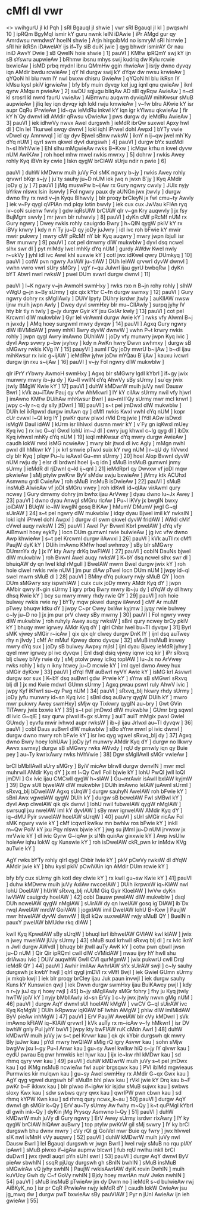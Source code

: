 # cMfI dI vwr

<> vwihgurU jI kI Pqh ]
sRI BgauqI jI shwie ]
vwr sRI BgauqI jI kI ] pwqswhI 10 ]
ipRQm BgyMqI ismir kY guru nwnk leIN iDAwie ]
iPr AMgd gur qy Amrdwsu rwmdwsY hoeIN shwie ]
Arjn hirgoibMd no ismryM sRI hirrwie ]
sRI hir ikRSn iDAweIAY ijs if~Ty siB duiK jwie ]
qyg bhwdr ismirAY Gr nau iniD AwvY Dwie ]
sB QweIN hoie shwie ] 1]
pauVI ]
KMfw ipRQmY swj kY ijn sB sYswru aupwieAw ]
bRhmw ibsnu mhys swij kudriq dw Kylu rcwie bxwieAw ]
isMD prbq mydnI ibnu QMmHw ggin rhwieAw ]
isrjy dwno dyvqy iqn AMdir bwdu rcwieAw ]
qY hI durgw swij kY dYqw dw nwsu krwieAw ]
qYQoN hI blu rwm lY nwl bwxw dhisru GwieAw ]
qYQoN hI blu ikRsn lY kMsu kysI pkiV igrwieAw ]
bfy bfy muin dyvqy keI jug iqnI qnu qwieAw ]
iknI qyrw AMqu n pwieAw ] 2]
swDU sqjugu bIiqAw AD sIlI qyRqw AwieAw ]
n~cI kl srosrI kl nwrd faurU vwieAw ]
AiBmwnu auqwrn dyviqAW mihKwsur sMuB aupwieAw ]
jIiq ley iqn dyvqy iqh lokI rwju kmwieAw ]
v~fw bIru AKwie kY isr aupr CqRu iPrwieAw ]
id~qw ieMdRu inkwl kY iqn igr kYlwsu qkwieAw ]
fir kY h\`Qy dwnvI idl AMdir qRwsu vDwieAw ]
pws durgw dy ieMdRu AwieAw ] 3]
pauVI ]
iek idhwVy nwvx AweI durgswh ]
ieMdR ibrQw suxweI Apxy hwl dI ]
CIn leI TkurweI swqy dwnvI ]
lokI iqhI iPrweI dohI AwpxI ]
bYTy vwie vDweI qy AmrwvqI ]
id\`qy dyv BjweI sBnw rwksW ]
iknY n ij~qw jweI mh\`Ky dYq nUM ]
qyrI swm qkweI dyvI durgswh ] 4]
pauVI ]
durgw bYx suxMdI h~sI hVhVwie ]
EhI sIhu mMgwieAw rwks B~Kxw ]
icMqw krhu n kweI dyvw nUM AwiKAw ]
roh hoeI mhw mweI rwkis mwrxy ] 5]
dohrw ]
rwkis Awey rohly Kyq iBVn ky cwie ]
lskn qygW brCIAW sUrju ndir n pwie ] 6]

pauVI ]
duhW kMDwrw muih juVy Fol sMK ngwry b~jy ]
rwkis Awey rohly qrvwrI bKqr s~jy ]
ju\`ty sauhy ju~D nUM iek jwq n jwxn B\`jy ]
Kyq AMdir joDy g\`jy ] 7]
pauVI ]
jMg muswPw b~ijAw rx Gury ngwry cwvly ]
JUlx nyjy bYrkw nIswx lsin ilswvly ]
Fol ngwry paux dy aUNGn jwx jtwvly ]
durgw dwno fhy rx nwd v~jn Kyqu BIhwvly ]
bIr proqy brCIeyN jx fwl cmu~ty Awvly ]
iek v~Fy qygI qVPIAn md pIqy lotin bwvly ]
iek cux cux JwVau kFIAn ryq iv~coN suienw fwvly ]
gdw iqRsUlW brCIAW qIr v~gn Kry auqwvly ]
jx fsy BujMgm swvly ] mr jwvn bIr ruhwvly ] 8]
pauVI ]
dyKn cMf pRcMf nUM rx Gury ngwry ]
Dwey rwkis rohly cauigrdo Bwry ]
h~QIN qygW pkiV kY rx iBVy krwry ]
kdy n n\`Ty ju~D qy joDy juJwry ]
idl ivc roh bFwie kY mwir mwir pukwry ]
mwry cMf pRcMf nY bIr Kyq auqwry ]
mwry jwpn ibjulI isr Bwr munwry ] 9]
pauVI ]
cot peI dmwmy dlW mukwblw ]
dyvI dsq ncweI sIhx swr dI ]
pyt mlMdy lweI mhKy dYq nUM ]
gurdy AWdw KweI nwly r~ukVy ]
jyhI idl ivc AweI khI suxwie kY ]
cotI jwx idKweI qwry DUmkyq ] 10]
pauVI ]
cotW pvn ngwry AxIAW ju~tIAW ]
DUh leIAW qrvwrI dyvW dwnvI ]
vwhn vwro vwrI sUry sMGry ]
vgY r~qu JulwrI ijau gyrU bwbqRw ]
dyKn bYT AtwrI nwrI rwksW ]
pweI DUm svwrI durgw dwnvI ] 11]

pauVI ]
l~K ngwry v~jn AwmoH swmHxy ]
rwks rxo n B~jn rohy rohly ]
sIhW vWgU g~jn s~By sUrmy ]
qix qix kYbr C~fn durgw swmxy ] 12]
pauVI ]
Gury ngwry dohry rx sMglIAwly ]
DUiV lpyty DUhry isrdwr jtwly ]
auKlIAW nwsw ijnw muih jwpn Awly ]
Dwey dyvI swmHxy bIr mu~ClIAwly ]
surpq jyhy lV hty bIr tly n twly ]
g~jy durgw Gyir kY jxu GxIAr kwly ] 13]
pauVI ]
cot peI KrcwmI dlW mukwblw ]
Gyr leI virAwmI durgw Awie kY ]
rwks vfy AlwmI B~j n jwxdy ]
AMq hoey surgwmI mwry dyvqw ] 14]
pauVI ]
Agxq Gury ngwry dlW iBVMidAW ]
pwey mhKl Bwry dyvW dwnvW ]
vwhn P~t krwry rwkis rohly ]
jwpn qygI Awry imAwno DUhIAW ]
joDy vfy munwry jwpn Kyq ivic ]
dyvI Awp svwry p~bw jvyhxy ]
kdy n AwKn hwry Dwvn swhmxy ]
durgw sB sMGwry rwkis KVg lY ] 15]
pauyVI ]
auml l\`Qy joDy mwrU b~ijAw ]
b~dl ijau mihKwsur rx ivic g~ijAW ]
ieMdRw jyhw joDw mYQau B\`ijAw ]
kauxu ivcwrI durgw ijn rxu s~ijAw ] 16]
pauVI ]
v~jy Fol ngwry dlW mukwblw ]

qIr iPrY rYbwry AwmoH swmHxy ]
Agxq bIr sMGwry lgdI kYbrI ]
if~gy jwix munwry mwry ib~ju dy ]
Ku~lI vwlIN dYq AhwVy sBy sUrmy ]
su\`qy jwix jtwly BMgW Kwie kY ] 17]
pauVI ]
duhW kMDwrW muih juVy nwil Dausw BwrI ]
kVk au~iTAw Pauj qy vfw AhMkwrI ]
lY kY cilAw sUrmy nwil vfy hjwrI ]
imAwno KMfw DUihAw mhKwsur BwrI ]
au~ml l\`Qy sUrmy mwr mcI krwrI ]
jwpy c~ly r~q dy slly jtDwrI ] 18]
pauVI ]
s~t peI jmDwxI dlW mukwblw ]
DUih leI ikRpwxI durgw imAwn qy ]
cMfI rwkis KwxI vwhI dYq nUM ]
kopr cUr cvwxI l~QI krg lY ]
pwKr qurw plwxI rVkI Drq jwie ]
lYdI AGw isDwxI isMgW Daul idAW ]
kUrm isr lihlwxI dusmn mwir kY ]
v\`Fy gn iqKwxI mUey Kyq ivc ]
rx ivc G~qI GwxI lohU im~J dI ]
cwry jug khwxI c~lg qyg dI ]
ibDx Kyq ivhwxI mhKy dYq nUM ] 19]
ieqI mhKwsur dYq mwry durgw AwieAw ]
caudh lokW rwxI isMG ncwieAw ]
mwry bIr jtwxI dl ivc Agly ]
mMgn nwhI pwxI dlI hMkwr kY ]
jx krI smwie pTwxI suix kY rwg nUM ]
r~qU dy hVvwxI cly bIr Kyq ]
pIqw Pu~lu ieAwxI Gu~mn sUrmy ] 20]
hoeI Alop BvwnI dyvW nUM rwju dy ]
eIsr dI brdwnI hoeI ij~q idn ]
sMuB insMuB gumwnI jnmy sUrmy ]
ieMdR dI rjDwnI q~kI ij~qnI ] 21]
ieMdRprI qy Dwvxw vf joDI mqw pkwieAw ]
sMj ptylw pwKrw ByV sMdw swju bxwieAw ]
jMmy ktk ACUhxI Asmwnu grdI CwieAw ]
roh sMuB insMuB isDwieAw ] 22]
pauVI ]
sMuB insMuB AlwieAw vf joDI sMGru vwey ]
roh idKwlI id~qIAw virAwmI qury ncwey ]
Gury dmwmy dohry jm bwhx ijau ArVwey ]
dyau dwno lu~Jx Awey ] 23]
pauVI ]
dwno dyau AnwgI sMGru ricAw ]
Pu~l iKVy jx bwgIN bwxy joiDAW ]
BUqW ie~lW kwgIN gosq BiKAw ]
hMumV DMumV jwgI G~qI sUirAW ] 24]
s~t peI ngwry dlW mukwblw ]
idqy dyau BjweI imil kY rwksIN ]
lokI iqhI iPrweI dohI AwpxI ]
durgw dI swm qkweI dyvW fridAW ]
AWdI cMif cVweI auqy rwksW ] 25]
pauVI ]
AweI Pyr BvwnI KbrI pweIAW ]
dYq vfy AiBmwnI hoey eykTy ]
locn DUm gumwnI rwie bulwieAw ]
jg ivc vfw dwno Awp khwieAw ]
s~t peI KrcwmI durgw ilAwvxI ] 26]
pauVI ]
kVk auTI rx cMfI PaujW dyK kY ]
DUih imAwno KMfw hoeI swhmxy ]
sBy bIr sMGwry DUmrnYx dy ]
jx lY kty Awry drKq bwFIAW ] 27]
pauVI ]
cobIN DauNs bjweI dlW mukwblw ]
roh BvwnI AweI auqy rwksW ]
K~bY dsq ncweI sIhx swr dI ]
bhuiqAW dy qn lweI kIqI rMgulI ]
BweIAW mwrn BweI durgw jwix kY ]
roh hoie clweI rwkis rwie nUM ]
jm pur dIAw pTweI locn DUm nUM ]
jwpy id~qI sweI mwrn sMuB dI ] 28]
pauVI ]
BMny dYq pukwry rwjy sMuB QY ]
locn DUm sMGwry sxy ispwhIAW ]
cuix cuix joDy mwry AMdr Kyq dY ]
jwpn AMbir qwry if~gin sUrmy ]
igry prbq Bwry mwry ib~ju dy ]
dYqW dy dl hwry dhsq Kwie kY ]
bcy su mwry mwry rhdy rwie QY ] 29]
pauVI ]
roh hoie bulwey rwkis rwie ny ]
bYTy mqw pkweI durgw ilAwvxI ]
cMf Ar muMf pTwey bhuqw ktku dY ]
jwpy C~pr Cwey bxIAw kyjmw ]
jyqy rwie bulwey c~ly ju~D no ]
jx jm pur prV clwey sBy mwrny ] 30]
pauVI ]
Fol ngwry vwey dlW mukwblw ]
roh ruhyly Awey auqy rwksW ]
sBnI qury ncwey brCy pkiV kY ]
bhuqy mwr igrwey AMdr Kyq dY ]
qIrI Chbr lweI bu~TI dyvqw ] 31]
ByrI sMK vjwey sMGir r~icAw ]
qix qix qIr clwey durgw DnK lY ]
ijnI dsq auTwey rhy n jIvdy ]
cMf Ar mMuf Kpwey dono dyvqw ] 32]
sMuB insMuB irswey mwry dYq sux ]
joDy sB bulwey Awpxy mjlsI ]
ijnI dyau Bjwey ieMdR jyhvy ]
qyeI mwr igrwey pl ivc dyvqw ]
EnI dsqI dsiq vjwey iqnw icq kir ]
iPr sRxvq bIj clwey bIVy rwie dy ]
sMj ptolw pwey iclkq topIAW ]
lu~Jx no ArVwey rwks rohly ]
kdy n ikny htwey ju~D mcwie kY ]
iml qyeI dwno Awey hux sMGir dyKxw ] 33]
pauVI ]
dYqI fMf auBwrI nyVY Awie kY ]
isMG krI AsvwrI durgw sor sux ]
K~bY dsq auBwrI gdw iPrwie kY ]
sYnw sB sMGwrI sRxvq bIj dI ]
jx md Kwie mdwrI GUmn sUrmy ]
Agxq pwau pswrI ruly AhwV ivic ]
jwpy Kyf iKfwrI su~qy Pwg nUM ] 34]
pauVI ]
sRxvq_bIj hkwry rhdy sUrmy ]
joDy jyfu munwry id~sn Kyq ivic ]
sBnI dsq auBwry qygW DUih kY ]
mwro mwr pukwry Awey swmHxy]
sMjw qy Tixkwry qygIN au~bry ]
Gwt GVin TiTAwry jwix bxwie kY ] 35]
s~t peI jmDwxI dlW mukwblw ]
GUmr brg sqwxI dl ivic G~qIE ]
sxy qurw plwxI if~gx sUrmy ]
auiT auiT mMgix pwxI Gwiel GUmdy ]
eyvfu mwir ivhwxI aupr rwksW ]
ib~jl ijau JrlwxI au~TI dyvqw ] 36]
pauVI ]
cobI Daus auBwrI dlW mukwblw ]
sBo sYnw mwrI pl ivic dwnvI ]
durgw dwno mwry roh bFwie kY ]
isr ivc qyg vgweI sRxvq_bIj dy ] 37]
Agxq dwno Bwry hoey lohUAw ]
joDy jyf munwry AMdir Kyq dY ]
durgw no llkwry Awvx swmxy] 
durgw sB sMGwry rwks AWvdy ]
rqU dy prnwly iqn qy Buie pey ]
au~Ty kwrixAwry rwks hVhVwie ] 38]
Dgw sMglIAwlI sMGr vwieAw ]

brCI bMblIAwlI sUry sMGry ]
ByiV micAw bIrwlI durgw dwnvIN ]
mwr mcI muhrwlI AMdir Kyq dY ]
jx nt l~Qy CwlI Foil bjwie kY ]
lohU PwQI jwlI loQI jmDVI ]
Gx ivic ijau CMCwlI qygW h~sIAW ]
Gu~mrAwir isAwlI bxIAW kyjmW ] 39]
Dgw sUlI bjweIAW dlW mukwblw ]
DUih imAwno leIAW juAwnI sUrmI ]
sRxvq_bIj bDweIAW Agxq sUrqW ]
durgw sauhyN AweIAW roh bFwie kY ]
sBnI Awx vgweIAW qygW DUih kY ]
durgw sB bcweIAW Fwl sMBwl kY ]
dyvI Awp clweIAW qik qik dwnvI ]
lohU nwil fubweIAW qygW nMgIAW ]
swrsuqI jxu nweIAW iml kY dyvIAW ]
sBy mwr igrweIAW AMdir Kyq dY ]
iq~dMU Pyir svweIAW hoeIAW sUrqW ] 40]
pauVI ]
sUrI sMGir ricAw Fol sMK ngwry vwie kY ]
cMf icqwrI kwlkw mn bwhlw ros bFwie kY ]
inklI m~Qw PoiV kY jxu Pqy nIswx bjwie kY ]
jwg su jMmI ju~D nUM jrvwxw jx mrVwie kY ]
dl ivic Gyrw G~iqAw jx sINh quirAw gixxwie kY ]
Awp ivsUlw hoieAw iqhu lokW qy Kunswie kY ]
roh isDweIAW ckR_pwn kr inMdw KVg auTwie kY ]

AgY rwks bYTy rohly qIrI qygI Chbir lwie kY ]
pkV pCwVy rwksW dl dYqW AMdir jwie kY ]
bhu kysI pkiV pCwiVAin iqn AMdir DUm rcwie kY ]

bfy bfy cux sUrmy gih kotI dey clwie kY ]
rx kwlI gu~sw Kwie kY ] 41]
pauVI ]
duhw kMDwrw muih juVy AxIAw rwcoeIAW ]
DUih ikrpwxW iq~KIAW nwl lohU DoeIAW ]
hUrW sRxvq_bIj nUUM Giq Gyir KloeIAW ]
lwVw dyKn lwVIAW cauigrdy hoeIAW ] 42]
cobI Dausw pweIAW dlW mukwblw ]
dsqI DUh ncweIAW qygW nMgIAW ]
sUirAW dy qn lweIAW gosq ig\`DIAW]
ib\`Dx rwqI AweIAW mrdW GoiVAW ]
jogxIAW imil DweIAW lohU B~Kxw ]
PaujW mwr htweIAW dyvW dwnvW ]
BjdI kQw suxweIAW rwjy sMuB QY ]
BueIN n pauxY pweIAW bMUdw rkq dIAW ]

kwlI Kyq KpweIAW sBy sUrqW ]
bhuqI isrI ibhweIAW GVIAW kwl kIAW ]
jwix n jwey mweIAW jUJy sUrmy ] 43]
sMuB suxI krhwlI sRxvq bIj dI ]
rx ivic iknY n JwlI durgw AWvdI ]
bhuqy bIr jtwlI auTy AwK kY ]
cotw pwn qbwlI jwsn ju~D nUM ]
Qir Qir ipRQmI cwlI dlW cVMidAW ]
nwau ijvy hY hwlI shu drIAwau ivic ]
DUiV auqwhW GwlI CVI qurMgmW ]
jwix pukwrU cwlI DrqI ieMdR QY ] 44]
pauVI ]
Awhir imilAw AwhrIAW sYx sUirAW swjI ]
c~ly sauhy durgswh jx kwbY hwjI ]
qIrI qygI jmDVI rx vMfI BwjI ]
iek Gwiel GUmn sUrmy jx mkqb kwjI ]
iek bIr proqy brCIey ijau Juk paun invwjI ]
iek durgw sauhy Kuns kY Kunswien qwjI ]
iek Dwvn durgw swmHxy ijau BuiKAwey pwjI ]
kdy n r~jy juJ qy rj hoey rwjI ] 45]
b~jy sMglIAwly sMGr fohry ]
fhy ju Kyq jtwly hwTW joiV kY ]
nyjy bMblIAwly id~sn ErVy ]
c~ly jwx jtwly nwvn gMg nUM ] 46]
pauVI ]
durgw AqY dwnvI sUl hoeIAW kMgW ]
vwCV G~qI sUirAW ivc Kyq KqMgW ]
DUih ikRpwxw iqKIAW bF lwhin AMgW ]
phlw dlW imlMidAW ByV pieAw inhMgW ] 47]
pauVI ]
ErV PaujW AweIAW bIr cVy kMDwrI ]
sVk imAwno kFIAW iq~KIAW qrvwrI ]
kVk auTy rx m~icAw v~fy hMkwrI ]
isr DV bwhW gnly Pul jyhY bwVI ]
jwpy kty bwFIAW ruK cMdn AwrI ] 48]
duhW kMDwrW muih juVy jw s~t peI Krvwr kau ]
qk qk kYbir durgswh qk mwry Bly juJwr kau ]
pYdl mwry hwQIAW sMig rQ igry Asvwr kau ]
sohn sMjw bwgVw jxu l~gy Pu~l Anwr kau ]
gu~sy AweI kwlkw hiQ s~jy lY qlvwr kau ]
eydU pwrau Eq pwr hrnwkis keI hjwr kau ]
ijx ie~kw rhI kMDwr kau ]
sd rhmq qyry vwr kau ] 49]
pauVI ]
duhW kMDwrW muih juVy s~t peI jmDwx kau ]
qd iKMg nsMuB ncwieAw fwl aupir brgsqwx kau ]
PVI iblMd mgwieaus Purmwies kir mulqwn kau ]
gu~sy AweI swmHxy rx AMdir G~qx Gwx kau ]
AgY qyg vgweI durgswh bF sMuBn bhI plwx kau ]
rVkI jwie kY Drq kau b~F pwKr b~F ikkwx kau ]
bIr plwxo if~igAw kir isjdw sMuB sujwx kau ]
swbws sloxy Kwx kau ]
sdw swbws qyry qwx kau ]
qwrIPW pwn cbwn kau ]
sd rhmq kYPW Kwn kau ]
sd rhmq qury ncwx_k~au ] 50]
pauVI ]
durgw AqY dwnvI gh sMGir k~Qy ]
ErV au~Ty sUrmy Aw fwhy m~Qy ]
k~t quPMgI kYbrI dl gwih ink~Qy ]
dyKin jMg Prysqy Asmwno l~Qy ] 51]
pauVI ]
duhW kMDwrW muh juVy dl Gury ngwry ]
ErV Awey sUrmy isrdwr rixAwry ]
lY ky qygW brCIAW hiQAwr auBwry ]
top ptylw pwKrW gil sMj svwry ]
lY ky brCI durgswh bhu dwnv mwry ]
cVy rQI gj GoiVeI mwr Buie qy fwry ]
jwx hlvweI sIK nwl ivMnH vVy auqwry ] 52]
pauVI ]
duhW kMDwrW muih juVy nwl Dausw BwrI ]
leI BgauqI durgswh vr jwgn BwrI ]
lweI rwjy sMuB no rqu pIAY ipAwrI ]
sMuB plwxo if~igAw aupmw bIcwrI ]
fub rqU nwlhu inklI brCI duDwrI ]
jwx rjwdI auqrI pYn sUhI swrI ] 53]
pauVI ]
durgw AqY dwnvI ByV pieAw sbwhIN ]
ssqR pjUqy durgswh gh sBnIN bwhIN ]
sMuB insMuB sMGwirAw vQ jyhy swhIN ]
PaujW rwkisAwrIAW dyiK rovin DwhIN ]
muih kuVUcy Gwh dy C~f GoVy rwhIN ]
Bjdy hoey mwrIAn muV Jwkn nwhIN ] 54]
pauVI ]
sMuB insMuB pTwieAw jm dy Dwm no ]
ieMdR s~d bulwieAw rwj AiBKyK_no ]
isr pr CqR iPrwieAw rwjy ieMdR dY ]
caudh lokW CwieAw jsu jg_mwq dw ]
durgw pwT bxwieAw sBy pauVIAW ]
Pyr n jUnI AwieAw ijn ieh gwieAw ] 55]
